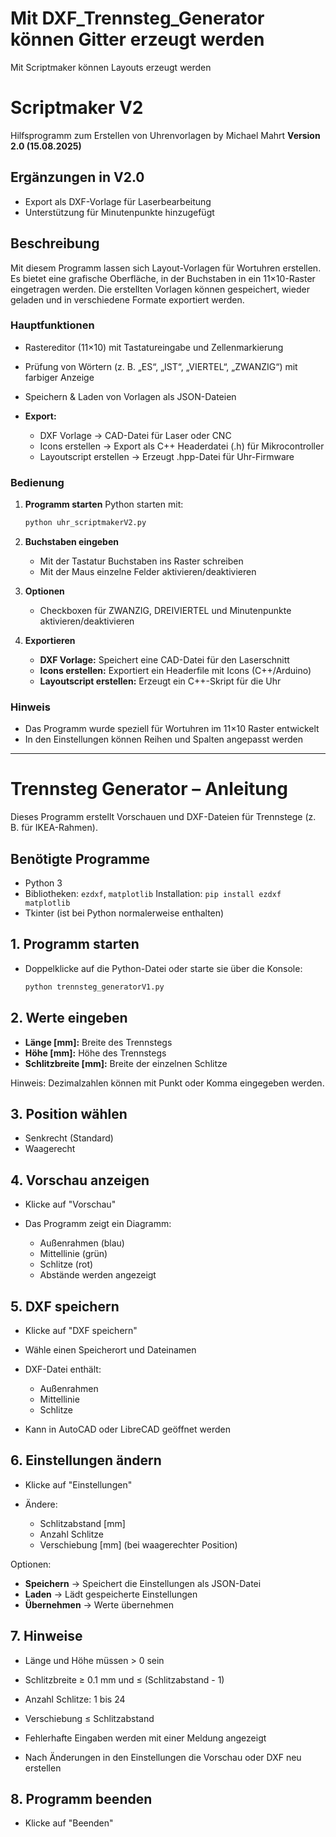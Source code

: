 # Mit DXF_Trennsteg_Generator können Gitter erzeugt werden
Mit Scriptmaker können Layouts erzeugt werden

# Scriptmaker V2

Hilfsprogramm zum Erstellen von Uhrenvorlagen
by Michael Mahrt
**Version 2.0 (15.08.2025)**

## Ergänzungen in V2.0

* Export als DXF-Vorlage für Laserbearbeitung
* Unterstützung für Minutenpunkte hinzugefügt

## Beschreibung

Mit diesem Programm lassen sich Layout-Vorlagen für Wortuhren erstellen.
Es bietet eine grafische Oberfläche, in der Buchstaben in ein 11×10-Raster eingetragen werden.
Die erstellten Vorlagen können gespeichert, wieder geladen und in verschiedene Formate exportiert werden.

### Hauptfunktionen

* Rastereditor (11×10) mit Tastatureingabe und Zellenmarkierung
* Prüfung von Wörtern (z. B. „ES“, „IST“, „VIERTEL“, „ZWANZIG“) mit farbiger Anzeige
* Speichern & Laden von Vorlagen als JSON-Dateien
* **Export:**

  * DXF Vorlage → CAD-Datei für Laser oder CNC
  * Icons erstellen → Export als C++ Headerdatei (.h) für Mikrocontroller
  * Layoutscript erstellen → Erzeugt .hpp-Datei für Uhr-Firmware

### Bedienung

1. **Programm starten**
   Python starten mit:

   ```bash
   python uhr_scriptmakerV2.py
   ```

2. **Buchstaben eingeben**

   * Mit der Tastatur Buchstaben ins Raster schreiben
   * Mit der Maus einzelne Felder aktivieren/deaktivieren

3. **Optionen**

   * Checkboxen für ZWANZIG, DREIVIERTEL und Minutenpunkte aktivieren/deaktivieren

4. **Exportieren**

   * **DXF Vorlage:** Speichert eine CAD-Datei für den Laserschnitt
   * **Icons erstellen:** Exportiert ein Headerfile mit Icons (C++/Arduino)
   * **Layoutscript erstellen:** Erzeugt ein C++-Skript für die Uhr

### Hinweis

* Das Programm wurde speziell für Wortuhren im 11×10 Raster entwickelt
* In den Einstellungen können Reihen und Spalten angepasst werden

---

# Trennsteg Generator – Anleitung

Dieses Programm erstellt Vorschauen und DXF-Dateien für Trennstege (z. B. für IKEA-Rahmen).

## Benötigte Programme

* Python 3
* Bibliotheken: `ezdxf`, `matplotlib`
  Installation: `pip install ezdxf matplotlib`
* Tkinter (ist bei Python normalerweise enthalten)

## 1. Programm starten

* Doppelklicke auf die Python-Datei oder starte sie über die Konsole:

  ```bash
  python trennsteg_generatorV1.py
  ```

## 2. Werte eingeben

* **Länge \[mm]:** Breite des Trennstegs
* **Höhe \[mm]:** Höhe des Trennstegs
* **Schlitzbreite \[mm]:** Breite der einzelnen Schlitze

Hinweis: Dezimalzahlen können mit Punkt oder Komma eingegeben werden.

## 3. Position wählen

* Senkrecht (Standard)
* Waagerecht

## 4. Vorschau anzeigen

* Klicke auf "Vorschau"
* Das Programm zeigt ein Diagramm:

  * Außenrahmen (blau)
  * Mittellinie (grün)
  * Schlitze (rot)
  * Abstände werden angezeigt

## 5. DXF speichern

* Klicke auf "DXF speichern"
* Wähle einen Speicherort und Dateinamen
* DXF-Datei enthält:

  * Außenrahmen
  * Mittellinie
  * Schlitze
* Kann in AutoCAD oder LibreCAD geöffnet werden

## 6. Einstellungen ändern

* Klicke auf "Einstellungen"
* Ändere:

  * Schlitzabstand \[mm]
  * Anzahl Schlitze
  * Verschiebung \[mm] (bei waagerechter Position)

Optionen:

* **Speichern** → Speichert die Einstellungen als JSON-Datei
* **Laden** → Lädt gespeicherte Einstellungen
* **Übernehmen** → Werte übernehmen

## 7. Hinweise

* Länge und Höhe müssen > 0 sein

* Schlitzbreite ≥ 0.1 mm und ≤ (Schlitzabstand - 1)

* Anzahl Schlitze: 1 bis 24

* Verschiebung ≤ Schlitzabstand

* Fehlerhafte Eingaben werden mit einer Meldung angezeigt

* Nach Änderungen in den Einstellungen die Vorschau oder DXF neu erstellen

## 8. Programm beenden

* Klicke auf "Beenden"
